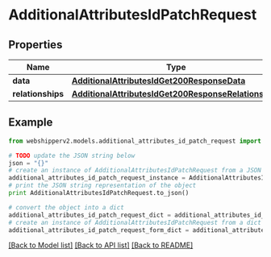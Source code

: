 # AdditionalAttributesIdPatchRequest


## Properties
Name | Type | Description | Notes
------------ | ------------- | ------------- | -------------
**data** | [**AdditionalAttributesIdGet200ResponseData**](AdditionalAttributesIdGet200ResponseData.md) |  | [optional] 
**relationships** | [**AdditionalAttributesIdGet200ResponseRelationships**](AdditionalAttributesIdGet200ResponseRelationships.md) |  | [optional] 

## Example

```python
from webshipperv2.models.additional_attributes_id_patch_request import AdditionalAttributesIdPatchRequest

# TODO update the JSON string below
json = "{}"
# create an instance of AdditionalAttributesIdPatchRequest from a JSON string
additional_attributes_id_patch_request_instance = AdditionalAttributesIdPatchRequest.from_json(json)
# print the JSON string representation of the object
print AdditionalAttributesIdPatchRequest.to_json()

# convert the object into a dict
additional_attributes_id_patch_request_dict = additional_attributes_id_patch_request_instance.to_dict()
# create an instance of AdditionalAttributesIdPatchRequest from a dict
additional_attributes_id_patch_request_form_dict = additional_attributes_id_patch_request.from_dict(additional_attributes_id_patch_request_dict)
```
[[Back to Model list]](../README.md#documentation-for-models) [[Back to API list]](../README.md#documentation-for-api-endpoints) [[Back to README]](../README.md)


